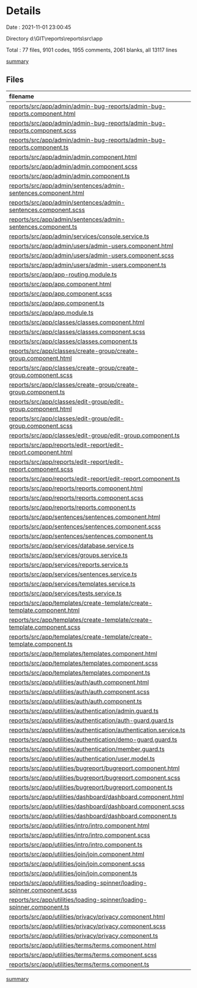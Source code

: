 # Details

Date : 2021-11-01 23:00:45

Directory d:\GIT\reports\reports\src\app

Total : 77 files,  9101 codes, 1955 comments, 2061 blanks, all 13117 lines

[summary](results.md)

## Files
| filename | language | code | comment | blank | total |
| :--- | :--- | ---: | ---: | ---: | ---: |
| [reports/src/app/admin/admin-bug-reports/admin-bug-reports.component.html](/reports/src/app/admin/admin-bug-reports/admin-bug-reports.component.html) | HTML | 38 | 0 | 13 | 51 |
| [reports/src/app/admin/admin-bug-reports/admin-bug-reports.component.scss](/reports/src/app/admin/admin-bug-reports/admin-bug-reports.component.scss) | SCSS | 148 | 0 | 35 | 183 |
| [reports/src/app/admin/admin-bug-reports/admin-bug-reports.component.ts](/reports/src/app/admin/admin-bug-reports/admin-bug-reports.component.ts) | TypeScript | 103 | 30 | 25 | 158 |
| [reports/src/app/admin/admin.component.html](/reports/src/app/admin/admin.component.html) | HTML | 14 | 0 | 3 | 17 |
| [reports/src/app/admin/admin.component.scss](/reports/src/app/admin/admin.component.scss) | SCSS | 6 | 0 | 1 | 7 |
| [reports/src/app/admin/admin.component.ts](/reports/src/app/admin/admin.component.ts) | TypeScript | 11 | 0 | 5 | 16 |
| [reports/src/app/admin/sentences/admin-sentences.component.html](/reports/src/app/admin/sentences/admin-sentences.component.html) | HTML | 125 | 5 | 15 | 145 |
| [reports/src/app/admin/sentences/admin-sentences.component.scss](/reports/src/app/admin/sentences/admin-sentences.component.scss) | SCSS | 460 | 1 | 97 | 558 |
| [reports/src/app/admin/sentences/admin-sentences.component.ts](/reports/src/app/admin/sentences/admin-sentences.component.ts) | TypeScript | 222 | 121 | 48 | 391 |
| [reports/src/app/admin/services/console.service.ts](/reports/src/app/admin/services/console.service.ts) | TypeScript | 15 | 0 | 6 | 21 |
| [reports/src/app/admin/users/admin-users.component.html](/reports/src/app/admin/users/admin-users.component.html) | HTML | 30 | 0 | 4 | 34 |
| [reports/src/app/admin/users/admin-users.component.scss](/reports/src/app/admin/users/admin-users.component.scss) | SCSS | 88 | 0 | 21 | 109 |
| [reports/src/app/admin/users/admin-users.component.ts](/reports/src/app/admin/users/admin-users.component.ts) | TypeScript | 152 | 32 | 27 | 211 |
| [reports/src/app/app-routing.module.ts](/reports/src/app/app-routing.module.ts) | TypeScript | 54 | 0 | 3 | 57 |
| [reports/src/app/app.component.html](/reports/src/app/app.component.html) | HTML | 69 | 9 | 16 | 94 |
| [reports/src/app/app.component.scss](/reports/src/app/app.component.scss) | SCSS | 193 | 3 | 39 | 235 |
| [reports/src/app/app.component.ts](/reports/src/app/app.component.ts) | TypeScript | 64 | 0 | 15 | 79 |
| [reports/src/app/app.module.ts](/reports/src/app/app.module.ts) | TypeScript | 76 | 0 | 3 | 79 |
| [reports/src/app/classes/classes.component.html](/reports/src/app/classes/classes.component.html) | HTML | 11 | 0 | 5 | 16 |
| [reports/src/app/classes/classes.component.scss](/reports/src/app/classes/classes.component.scss) | SCSS | 0 | 0 | 1 | 1 |
| [reports/src/app/classes/classes.component.ts](/reports/src/app/classes/classes.component.ts) | TypeScript | 9 | 0 | 4 | 13 |
| [reports/src/app/classes/create-group/create-group.component.html](/reports/src/app/classes/create-group/create-group.component.html) | HTML | 58 | 10 | 9 | 77 |
| [reports/src/app/classes/create-group/create-group.component.scss](/reports/src/app/classes/create-group/create-group.component.scss) | SCSS | 232 | 1 | 52 | 285 |
| [reports/src/app/classes/create-group/create-group.component.ts](/reports/src/app/classes/create-group/create-group.component.ts) | TypeScript | 195 | 50 | 44 | 289 |
| [reports/src/app/classes/edit-group/edit-group.component.html](/reports/src/app/classes/edit-group/edit-group.component.html) | HTML | 55 | 1 | 9 | 65 |
| [reports/src/app/classes/edit-group/edit-group.component.scss](/reports/src/app/classes/edit-group/edit-group.component.scss) | SCSS | 230 | 0 | 53 | 283 |
| [reports/src/app/classes/edit-group/edit-group.component.ts](/reports/src/app/classes/edit-group/edit-group.component.ts) | TypeScript | 172 | 76 | 46 | 294 |
| [reports/src/app/reports/edit-report/edit-report.component.html](/reports/src/app/reports/edit-report/edit-report.component.html) | HTML | 244 | 14 | 51 | 309 |
| [reports/src/app/reports/edit-report/edit-report.component.scss](/reports/src/app/reports/edit-report/edit-report.component.scss) | SCSS | 457 | 11 | 110 | 578 |
| [reports/src/app/reports/edit-report/edit-report.component.ts](/reports/src/app/reports/edit-report/edit-report.component.ts) | TypeScript | 507 | 295 | 101 | 903 |
| [reports/src/app/reports/reports.component.html](/reports/src/app/reports/reports.component.html) | HTML | 29 | 0 | 4 | 33 |
| [reports/src/app/reports/reports.component.scss](/reports/src/app/reports/reports.component.scss) | SCSS | 56 | 0 | 11 | 67 |
| [reports/src/app/reports/reports.component.ts](/reports/src/app/reports/reports.component.ts) | TypeScript | 53 | 16 | 11 | 80 |
| [reports/src/app/sentences/sentences.component.html](/reports/src/app/sentences/sentences.component.html) | HTML | 127 | 4 | 13 | 144 |
| [reports/src/app/sentences/sentences.component.scss](/reports/src/app/sentences/sentences.component.scss) | SCSS | 461 | 1 | 97 | 559 |
| [reports/src/app/sentences/sentences.component.ts](/reports/src/app/sentences/sentences.component.ts) | TypeScript | 244 | 119 | 52 | 415 |
| [reports/src/app/services/database.service.ts](/reports/src/app/services/database.service.ts) | TypeScript | 116 | 15 | 33 | 164 |
| [reports/src/app/services/groups.service.ts](/reports/src/app/services/groups.service.ts) | TypeScript | 109 | 66 | 17 | 192 |
| [reports/src/app/services/reports.service.ts](/reports/src/app/services/reports.service.ts) | TypeScript | 466 | 270 | 114 | 850 |
| [reports/src/app/services/sentences.service.ts](/reports/src/app/services/sentences.service.ts) | TypeScript | 563 | 431 | 197 | 1,191 |
| [reports/src/app/services/templates.service.ts](/reports/src/app/services/templates.service.ts) | TypeScript | 135 | 75 | 23 | 233 |
| [reports/src/app/services/tests.service.ts](/reports/src/app/services/tests.service.ts) | TypeScript | 294 | 79 | 23 | 396 |
| [reports/src/app/templates/create-template/create-template.component.html](/reports/src/app/templates/create-template/create-template.component.html) | HTML | 59 | 1 | 18 | 78 |
| [reports/src/app/templates/create-template/create-template.component.scss](/reports/src/app/templates/create-template/create-template.component.scss) | SCSS | 177 | 3 | 34 | 214 |
| [reports/src/app/templates/create-template/create-template.component.ts](/reports/src/app/templates/create-template/create-template.component.ts) | TypeScript | 285 | 74 | 59 | 418 |
| [reports/src/app/templates/templates.component.html](/reports/src/app/templates/templates.component.html) | HTML | 26 | 5 | 8 | 39 |
| [reports/src/app/templates/templates.component.scss](/reports/src/app/templates/templates.component.scss) | SCSS | 61 | 0 | 15 | 76 |
| [reports/src/app/templates/templates.component.ts](/reports/src/app/templates/templates.component.ts) | TypeScript | 57 | 18 | 13 | 88 |
| [reports/src/app/utilities/auth/auth.component.html](/reports/src/app/utilities/auth/auth.component.html) | HTML | 54 | 0 | 18 | 72 |
| [reports/src/app/utilities/auth/auth.component.scss](/reports/src/app/utilities/auth/auth.component.scss) | SCSS | 117 | 1 | 18 | 136 |
| [reports/src/app/utilities/auth/auth.component.ts](/reports/src/app/utilities/auth/auth.component.ts) | TypeScript | 50 | 0 | 17 | 67 |
| [reports/src/app/utilities/authentication/admin.guard.ts](/reports/src/app/utilities/authentication/admin.guard.ts) | TypeScript | 22 | 2 | 6 | 30 |
| [reports/src/app/utilities/authentication/auth-guard.guard.ts](/reports/src/app/utilities/authentication/auth-guard.guard.ts) | TypeScript | 20 | 2 | 6 | 28 |
| [reports/src/app/utilities/authentication/authentication.service.ts](/reports/src/app/utilities/authentication/authentication.service.ts) | TypeScript | 212 | 59 | 48 | 319 |
| [reports/src/app/utilities/authentication/demo-guard.guard.ts](/reports/src/app/utilities/authentication/demo-guard.guard.ts) | TypeScript | 22 | 2 | 6 | 30 |
| [reports/src/app/utilities/authentication/member.guard.ts](/reports/src/app/utilities/authentication/member.guard.ts) | TypeScript | 22 | 3 | 6 | 31 |
| [reports/src/app/utilities/authentication/user.model.ts](/reports/src/app/utilities/authentication/user.model.ts) | TypeScript | 35 | 0 | 6 | 41 |
| [reports/src/app/utilities/bugreport/bugreport.component.html](/reports/src/app/utilities/bugreport/bugreport.component.html) | HTML | 20 | 0 | 6 | 26 |
| [reports/src/app/utilities/bugreport/bugreport.component.scss](/reports/src/app/utilities/bugreport/bugreport.component.scss) | SCSS | 58 | 0 | 14 | 72 |
| [reports/src/app/utilities/bugreport/bugreport.component.ts](/reports/src/app/utilities/bugreport/bugreport.component.ts) | TypeScript | 61 | 1 | 15 | 77 |
| [reports/src/app/utilities/dashboard/dashboard.component.html](/reports/src/app/utilities/dashboard/dashboard.component.html) | HTML | 69 | 0 | 16 | 85 |
| [reports/src/app/utilities/dashboard/dashboard.component.scss](/reports/src/app/utilities/dashboard/dashboard.component.scss) | SCSS | 187 | 9 | 43 | 239 |
| [reports/src/app/utilities/dashboard/dashboard.component.ts](/reports/src/app/utilities/dashboard/dashboard.component.ts) | TypeScript | 93 | 8 | 20 | 121 |
| [reports/src/app/utilities/intro/intro.component.html](/reports/src/app/utilities/intro/intro.component.html) | HTML | 15 | 1 | 4 | 20 |
| [reports/src/app/utilities/intro/intro.component.scss](/reports/src/app/utilities/intro/intro.component.scss) | SCSS | 79 | 0 | 14 | 93 |
| [reports/src/app/utilities/intro/intro.component.ts](/reports/src/app/utilities/intro/intro.component.ts) | TypeScript | 11 | 0 | 5 | 16 |
| [reports/src/app/utilities/join/join.component.html](/reports/src/app/utilities/join/join.component.html) | HTML | 62 | 5 | 26 | 93 |
| [reports/src/app/utilities/join/join.component.scss](/reports/src/app/utilities/join/join.component.scss) | SCSS | 189 | 16 | 44 | 249 |
| [reports/src/app/utilities/join/join.component.ts](/reports/src/app/utilities/join/join.component.ts) | TypeScript | 94 | 9 | 15 | 118 |
| [reports/src/app/utilities/loading-spinner/loading-spinner.component.scss](/reports/src/app/utilities/loading-spinner/loading-spinner.component.scss) | SCSS | 32 | 1 | 2 | 35 |
| [reports/src/app/utilities/loading-spinner/loading-spinner.component.ts](/reports/src/app/utilities/loading-spinner/loading-spinner.component.ts) | TypeScript | 9 | 0 | 4 | 13 |
| [reports/src/app/utilities/privacy/privacy.component.html](/reports/src/app/utilities/privacy/privacy.component.html) | HTML | 59 | 0 | 34 | 93 |
| [reports/src/app/utilities/privacy/privacy.component.scss](/reports/src/app/utilities/privacy/privacy.component.scss) | SCSS | 26 | 0 | 5 | 31 |
| [reports/src/app/utilities/privacy/privacy.component.ts](/reports/src/app/utilities/privacy/privacy.component.ts) | TypeScript | 11 | 0 | 5 | 16 |
| [reports/src/app/utilities/terms/terms.component.html](/reports/src/app/utilities/terms/terms.component.html) | HTML | 79 | 0 | 45 | 124 |
| [reports/src/app/utilities/terms/terms.component.scss](/reports/src/app/utilities/terms/terms.component.scss) | SCSS | 26 | 0 | 5 | 31 |
| [reports/src/app/utilities/terms/terms.component.ts](/reports/src/app/utilities/terms/terms.component.ts) | TypeScript | 11 | 0 | 5 | 16 |

[summary](results.md)